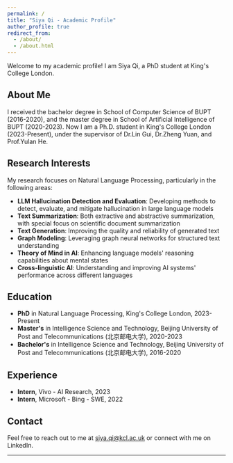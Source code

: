 ```yaml
---
permalink: /
title: "Siya Qi - Academic Profile"
author_profile: true
redirect_from: 
  - /about/
  - /about.html
---
```


Welcome to my academic profile! I am Siya Qi, a PhD student at King's College London.

## About Me

I received the bachelor degree in School of Computer Science of BUPT (2016-2020), and the master degree in School of Artificial Intelligence of BUPT (2020-2023). Now I am a Ph.D. student in King's College London (2023-Present), under the supervisor of Dr.Lin Gui, Dr.Zheng Yuan, and Prof.Yulan He.

## Research Interests

My research focuses on Natural Language Processing, particularly in the following areas:

- **LLM Hallucination Detection and Evaluation**: Developing methods to detect, evaluate, and mitigate hallucination in large language models
- **Text Summarization**: Both extractive and abstractive summarization, with special focus on scientific document summarization
- **Text Generation**: Improving the quality and reliability of generated text
- **Graph Modeling**: Leveraging graph neural networks for structured text understanding
- **Theory of Mind in AI**: Enhancing language models' reasoning capabilities about mental states
- **Cross-linguistic AI**: Understanding and improving AI systems' performance across different languages

## Education

- **PhD** in Natural Language Processing, King's College London, 2023-Present
- **Master's** in Intelligence Science and Technology, Beijing University of Post and Telecommunications (北京邮电大学), 2020-2023
- **Bachelor's** in Intelligence Science and Technology, Beijing University of Post and Telecommunications (北京邮电大学), 2016-2020

## Experience

- **Intern**, Vivo - AI Research, 2023
- **Intern**, Microsoft - Bing - SWE, 2022

## Contact

Feel free to reach out to me at siya.qi@kcl.ac.uk or connect with me on LinkedIn.

---

<!-- *This website is built using the [Academic Pages template](https://github.com/academicpages/academicpages.github.io) and hosted on GitHub Pages.* -->
